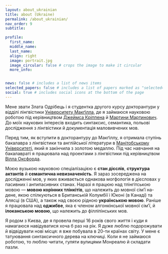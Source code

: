 ```yaml
---
layout: about_ukrainian
title: about (Ukraine)
permalink: /about_ukrainian/
nav_order: 9
subtitle: 

profile:
  first_name:
  middle_name:
  last_name:
  align: right
  image: portrait.jpg
  image_circular: false # crops the image to make it circular
  more_info: 


news: false # includes a list of news items
selected_papers: false # includes a list of papers marked as "selected={true}"
social: true # includes social icons at the bottom of the page
---
```


Мене звати Злата Одрібець і я студентка другого курсу докторантури у відділі лінгвістики 
[Університету Макґілла](https://www.mcgill.ca/linguistics/), 
де я займаюся науковою роботою під керівництвом 
[Джеймса Кріппена](https://mull-lab.org/james-a-crippen/) 
й [Мартини Мартинович](https://inamartinovic.com/). 
До моїх наукових інтересів входить синтаксис, семантика, польові дослідження з лінгвістики й документація маловивчених мов.

Перед тим, як вступити в докторантуру до Макґіллу, я отримала ступінь бакалавра з лінгвістики та англійської літератури в 
[Манітобському Університеті](https://umanitoba.ca/arts/linguistics), 
який я закінчила з золотою медаллю. Під час навчання на бакалавраті я працювала над проектами з лінгвістики під керівництвом 
[Вілла Оксфорда](https://home.cc.umanitoba.ca/~oxfordwr/).

Моєю вузькою науковою спеціалізацією є **стан дієслів**, **структура актантів** й **семантична невизначеність**. Я зараз зосереджена на дослідженні мов, у яких вживається однакова могфологія в дієсловах у пасивних і антипасивних станах. Наразі я працюю над тлінгітською мовою &#8212; **мовою корінних тлінкітів**, що належить до мовної сім’ї на-дене, якою спілкуються в Британській Колумбії і Юконі (в Канаді) та Алясці (в США), а також над своєю рідною **українською мовою**. Раніше я працювала над **оджибве**, яка є членом алгонкінської мовної сім’ї, й **ілоканською мовою**, що належить до філліпінських мов.

Я родом з Києва, де я провела перші 16 років свого життя і куди я намагаюся навідуватися хоча б раз на рік. Я дуже люблю подорожувати й відвідувати нові місця:  я вже побувала в 20-ти країнах світу. У мене є татуювання синтаксичного дерева на ключиці. Коли я не займаюся роботою, то люблю читати, гуляти вулицями Монреалю й складати пазли.
